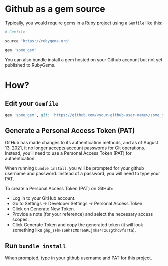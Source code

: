 # Github as a gem source

Typically, you would require gems in a Ruby project using a `Gemfile` like this:

```ruby
# Gemfile

source 'https://rubygems.org'

gem 'some_gem'
```

You can also bundle install a gem hosted on your Github account but not yet published to RubyGems.

# How?

## Edit your `Gemfile`
```ruby
gem 'some_gem', git: 'https://github.com/<your-github-user-name>/some_gem'
```

## Generate a Personal Access Token (PAT)
GitHub has made changes to its authentication methods, and as of August 13, 2021, it no longer accepts account passwords for Git operations. Instead, you’ll need to use a Personal Access Token (PAT) for authentication.

When running `bundle install`, you will be prompted for your github username and password.
Instead of a password, you will need to type your PAT.

To create a Personal Access Token (PAT) on GitHub:
- Log in to your GitHub account.
- Go to Settings → Developer Settings → Personal Access Token.
- Click on Generate New Token.
- Provide a note (for your reference) and select the necessary access scopes.
- Click Generate Token and copy the generated token (it will look something like `ghp_sFhFsSHhTzMDreGRLjmks4Tzuzgthdvfsrta`).

## Run `bundle install`
When prompted, type in your github username and PAT for this project.
